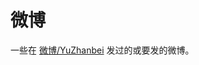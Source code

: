 # 微博

<!-- > 2018-12-03T01:13:41+0800 -->

一些在 [微博/YuZhanbei](https://weibo.com/YuZhanbei) 发过的或要发的微博。

<!-- 满一定数量（10/30/50/100）或者时间（月/半年/年）后归档。 -->

<!--
- 微博/微博.md
- 微博/2018年12月的微博.md
- 微博/2018年的微博.md
- 微博/2018年的一些微博.md
-->
